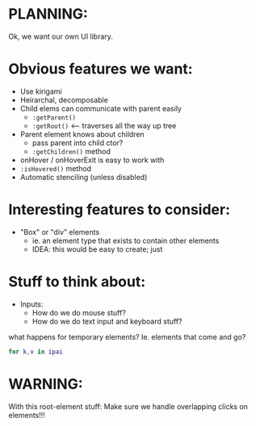 

# PLANNING:

Ok, we want our own UI library.


# Obvious features we want:
- Use kirigami
- Heirarchal, decomposable
- Child elems can communicate with parent easily
    - `:getParent()`
    - `:getRoot()` <-- traverses all the way up tree
- Parent element knows about children
    - pass parent into child ctor?
    - `:getChildren()` method
- onHover / onHoverExit is easy to work with
- `:isHovered()` method
- Automatic stenciling (unless disabled)


# Interesting features to consider:
- "Box" or "div" elements
    - ie. an element type that exists to contain other elements
    - IDEA: this would be easy to create; just 


# Stuff to think about:
- Inputs:
    - How do we do mouse stuff?
    - How do we do text input and keyboard stuff?

what happens for temporary elements?
Ie. elements that come and go?
```lua
for k,v in ipai
```


# WARNING: 
 With this root-element stuff:
Make sure we handle overlapping clicks on elements!!!


